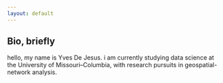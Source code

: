 ```yaml
---
layout: default
---
```


## Bio, briefly

hello, my name is Yves De Jesus. i am currently studying data science at the University of Missouri–Columbia, with research pursuits in geospatial-network analysis.


